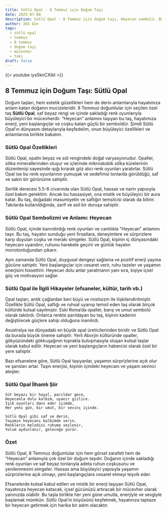 ```yaml
---
title: Sütlü Opal - 8 Temmuz için Doğum Taşı
date: 2025-07-08
description: Sütlü Opal - 8 Temmuz için doğum taşı, Heyecan sembolü. Bu özel taşın derin anlamını öğrenin.
author: 365 Gün
tags:
  - sütlü opal
  - temmuz
  - 8 temmuz
  - doğum taşı
  - mücevher
  - takı
draft: false
---
```


{{< youtube iys5knCXibI >}}

## 8 Temmuz için Doğum Taşı: Sütlü Opal

Doğum taşları, hem estetik güzellikleri hem de derin anlamlarıyla hayatımıza anlam katan doğanın mucizeleridir. 8 Temmuz doğumlular için seçilen özel taş **Sütlü Opal**, saf beyaz rengi ve içinde sakladığı renk oyunlarıyla büyüleyici bir mücevherdir. “Heyecan” anlamını taşıyan bu taş, hayatımıza enerji, yeni başlangıçlar ve coşku katan güçlü bir semboldür. Şimdi Sütlü Opal’ın dünyasını detaylarıyla keşfedelim, onun büyüleyici özellikleri ve anlamlarına birlikte bakalım.

### Sütlü Opal Özellikleri

Sütlü Opal, opalin beyaz ve süt rengindeki doğal varyasyonudur. Opaller, silika minerallerinden oluşur ve içlerinde mikroskobik silika kürelerinin düzenlenişi sayesinde ışığı kırarak göz alıcı renk oyunları yaratırlar. Sütlü Opal ise bu renk oyunlarının yumuşak ve sedefimsi tonlarda görüldüğü, saf ve sakin bir görünüme sahiptir.

Sertlik derecesi 5.5-6 civarında olan Sütlü Opal, hassas ve narin yapısıyla özel bakım gerektirir. Ancak bu hassasiyet, ona mistik ve büyüleyici bir aura katar. Bu taş, doğadaki masumiyetin ve saflığın temsilcisi olarak da bilinir. Takılarda kullanıldığında, zarif ve asil bir duruşa sahiptir.

### Sütlü Opal Sembolizmi ve Anlamı: Heyecan

Sütlü Opal, içinde barındırdığı renk oyunları ve canlılıkla “Heyecan” anlamını taşır. Bu taş, hayatın sunduğu yeni fırsatlara, deneyimlere ve sürprizlere karşı duyulan coşku ve merakı simgeler. Sütlü Opal, kişinin iç dünyasındaki heyecanı uyandırır, ruhunu harekete geçirir ve günlük hayatın monotonluğundan çıkarır.

Aynı zamanda Sütlü Opal, duygusal dengeyi sağlama ve pozitif enerji yayma gücüne sahiptir. Yeni başlangıçlar için cesaret verir, ruhu tazeler ve yaşamın enerjisini hissettirir. Heyecan dolu anlar yaratmanın yanı sıra, kişiye içsel güç ve motivasyon sağlar.

### Sütlü Opal ile İlgili Hikayeler (efsaneler, kültür, tarih vb.)

Opal taşları, antik çağlardan beri büyü ve mistisizm ile ilişkilendirilmiştir. Özellikle Sütlü Opal, saflığı ve ruhsal uyanışı temsil eden taş olarak birçok kültürde kutsal sayılmıştır. Eski Roma’da opaller, barış ve umut sembolü olarak takılırdı. Onlarca renkte parıldayan bu taş, kişinin kaderini değiştirecek güçlere sahip olduğuna inanılırdı.

Avustralya ise dünyadaki en büyük opal üreticilerinden biridir ve Sütlü Opal da burada büyük öneme sahiptir. Yerli Aborjin kültüründe opaller, gökyüzündeki gökkuşağının toprakla buluşmasıyla oluşan kutsal taşlar olarak kabul edilir. Heyecan ve yeni başlangıçların habercisi olarak özel bir yere sahiptir.

Bazı efsanelere göre, Sütlü Opal taşıyanlar, yaşamın sürprizlerine açık olur ve şansları artar. Taşın enerjisi, kişinin içindeki heyecanı ve yaşam sevinci ateşler.

### Sütlü Opal İlhamlı Şiir

```
Süt beyazı bir hayal, parıldar gece,
Heyecanla dolu kalbim, uyanır gizlice.
Işık oyunları dans eder içimde,
Her yeni gün, bir umut, bir sevinç içinde.

Sütlü Opal gibi saf ve derin,
Yaşamın heyecanı kalbimde serin.
Renklerin melodisi ruhuma seslenir,
Yolum aydınlanır, geleceğe yürür.
```

### Özet

Sütlü Opal, 8 Temmuz doğumlular için hem görsel zarafeti hem de “Heyecan” anlamıyla çok özel bir doğum taşıdır. Doğanın içinde sakladığı renk oyunları ve saf beyaz tonlarıyla adeta ruhun coşkusunu ve yenilenmesini simgeler. Hassas ama büyüleyici yapısıyla yaşamın sürprizlerine açık olmayı, yeni başlangıçlara cesaret etmeyi teşvik eder.

Efsanelerde kutsal kabul edilen ve mistik bir enerji taşıyan Sütlü Opal, hayatınıza heyecan katacak, içsel gücünüzü artıracak bir mücevher olarak yanınızda olabilir. Bu taşla birlikte her yeni güne umutla, enerjiyle ve sevgiyle başlamak mümkün. Sütlü Opal’ın büyüsünü keşfetmek, hayatınıza taptaze bir heyecan getirmek için harika bir adım olacaktır.